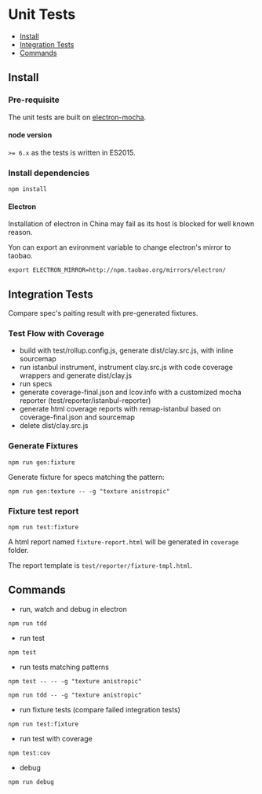 # Unit Tests

* [Install](#Install)
* [Integration Tests](#integration-tests)
* [Commands](#commands)

## Install

### Pre-requisite

The unit tests are built on [electron-mocha](https://github.com/jprichardson/electron-mocha).

#### node version

`>= 6.x` as the tests is written in ES2015.

### Install dependencies

```shell
npm install
```

#### Electron

Installation of electron in China may fail as its host is blocked for well known reason.

Yon can export an evironment variable to change electron's mirror to taobao.
```
export ELECTRON_MIRROR=http://npm.taobao.org/mirrors/electron/
```

## Integration Tests

Compare spec's paiting result with pre-generated fixtures.

### Test Flow with Coverage
* build with test/rollup.config.js, generate dist/clay.src.js, with inline sourcemap
* run istanbul instrument, instrument clay.src.js with code coverage wrappers and generate dist/clay.js
* run specs
* generate coverage-final.json and lcov.info with a customized mocha reporter (test/reporter/istanbul-reporter)
* generate html coverage reports with remap-istanbul based on coverage-final.json and sourcemap
* delete dist/clay.src.js

### Generate Fixtures
```shell
npm run gen:fixture
```
Generate fixture for specs matching the pattern:
```shell
npm run gen:texture -- -g "texture anistropic"
```

### Fixture test report
```shell
npm run test:fixture
```
A html report named `fixture-report.html` will be generated in `coverage` folder.

The report template is `test/reporter/fixture-tmpl.html`.

## Commands
* run, watch and debug in electron
```shell
npm run tdd
```
* run test
```shell
npm test
```
* run tests matching patterns
```shell
npm test -- -- -g "texture anistropic"
```
```shell
npm run tdd -- -g "texture anistropic"
```
* run fixture tests (compare failed integration tests)
```shell
npm run test:fixture
```
* run test with coverage
```shell
npm test:cov
```
* debug
```shell
npm run debug
```